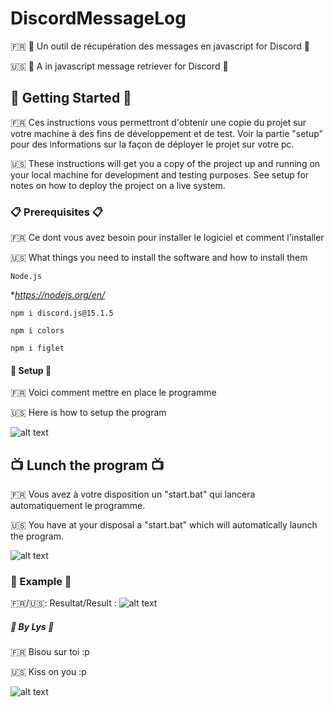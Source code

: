 # DiscordMessageLog

🇫🇷 🌷 Un outil de récupération des messages en javascript for Discord 🌷

🇺🇸 🌷 A in javascript message retriever for Discord 🌷

## 🌈 Getting Started 🌈

🇫🇷 Ces instructions vous permettront d'obtenir une copie du projet sur votre machine à des fins de développement et de test. Voir la partie "setup" pour des informations sur la façon de déployer le projet sur votre pc.

🇺🇸 These instructions will get you a copy of the project up and running on your local machine for development and testing purposes. See setup for notes on how to deploy the project on a live system.

### 📋 Prerequisites 📋 

🇫🇷 Ce dont vous avez besoin pour installer le logiciel et comment l'installer

🇺🇸 What things you need to install the software and how to install them

```
Node.js 
```
**https://nodejs.org/en/*
```
npm i discord.js@15.1.5
```
```
npm i colors
```
```
npm i figlet
```

#### 🚀 Setup 🚀

🇫🇷 Voici comment mettre en place le programme

🇺🇸 Here is how to setup the program

![alt text](https://cdn.discordapp.com/attachments/688355222304587791/733687132543123486/tempsnip.png)


## 📺 Lunch the program 📺

🇫🇷 Vous avez à votre disposition un "start.bat" qui lancera automatiquement le programme. 

🇺🇸 You have at your disposal a "start.bat" which will automatically launch the program. 

![alt text](https://cdn.discordapp.com/attachments/688355222304587791/733684772101947432/eftht.PNG)

### 🍨 Example 🍨

🇫🇷/🇺🇸: Resultat/Result : ![alt text](https://cdn.discordapp.com/attachments/688355222304587791/733688583528906772/Test.png)

##### 🌸 By Lys 🌸

🇫🇷 Bisou sur toi :p

🇺🇸 Kiss on you :p

![alt text](https://cdn.discordapp.com/avatars/655860167442694145/a_a4edf405908012410df4a5ae498580eb.gif?size=4096)
